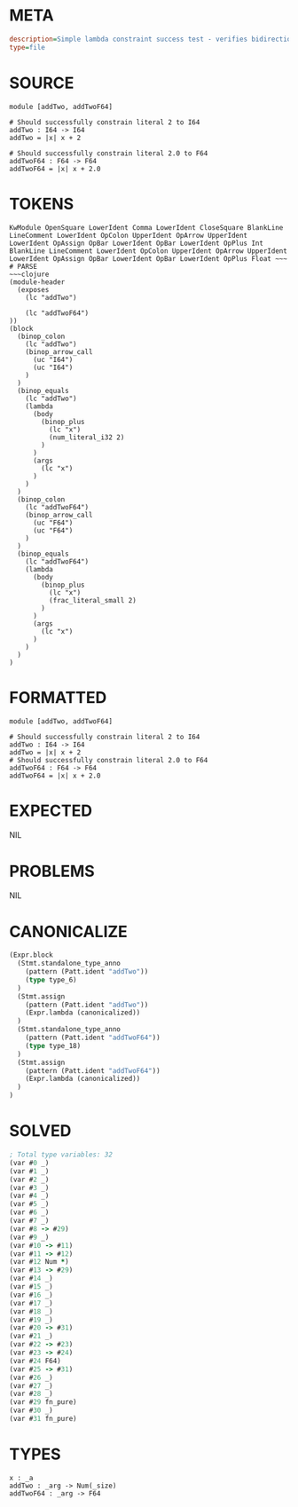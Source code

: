 # META
~~~ini
description=Simple lambda constraint success test - verifies bidirectional type checking works correctly
type=file
~~~
# SOURCE
~~~roc
module [addTwo, addTwoF64]

# Should successfully constrain literal 2 to I64
addTwo : I64 -> I64
addTwo = |x| x + 2

# Should successfully constrain literal 2.0 to F64
addTwoF64 : F64 -> F64
addTwoF64 = |x| x + 2.0
~~~
# TOKENS
~~~text
KwModule OpenSquare LowerIdent Comma LowerIdent CloseSquare BlankLine LineComment LowerIdent OpColon UpperIdent OpArrow UpperIdent LowerIdent OpAssign OpBar LowerIdent OpBar LowerIdent OpPlus Int BlankLine LineComment LowerIdent OpColon UpperIdent OpArrow UpperIdent LowerIdent OpAssign OpBar LowerIdent OpBar LowerIdent OpPlus Float ~~~
# PARSE
~~~clojure
(module-header
  (exposes
    (lc "addTwo")

    (lc "addTwoF64")
))
(block
  (binop_colon
    (lc "addTwo")
    (binop_arrow_call
      (uc "I64")
      (uc "I64")
    )
  )
  (binop_equals
    (lc "addTwo")
    (lambda
      (body
        (binop_plus
          (lc "x")
          (num_literal_i32 2)
        )
      )
      (args
        (lc "x")
      )
    )
  )
  (binop_colon
    (lc "addTwoF64")
    (binop_arrow_call
      (uc "F64")
      (uc "F64")
    )
  )
  (binop_equals
    (lc "addTwoF64")
    (lambda
      (body
        (binop_plus
          (lc "x")
          (frac_literal_small 2)
        )
      )
      (args
        (lc "x")
      )
    )
  )
)
~~~
# FORMATTED
~~~roc
module [addTwo, addTwoF64]

# Should successfully constrain literal 2 to I64
addTwo : I64 -> I64
addTwo = |x| x + 2
# Should successfully constrain literal 2.0 to F64
addTwoF64 : F64 -> F64
addTwoF64 = |x| x + 2.0
~~~
# EXPECTED
NIL
# PROBLEMS
NIL
# CANONICALIZE
~~~clojure
(Expr.block
  (Stmt.standalone_type_anno
    (pattern (Patt.ident "addTwo"))
    (type type_6)
  )
  (Stmt.assign
    (pattern (Patt.ident "addTwo"))
    (Expr.lambda (canonicalized))
  )
  (Stmt.standalone_type_anno
    (pattern (Patt.ident "addTwoF64"))
    (type type_18)
  )
  (Stmt.assign
    (pattern (Patt.ident "addTwoF64"))
    (Expr.lambda (canonicalized))
  )
)
~~~
# SOLVED
~~~clojure
; Total type variables: 32
(var #0 _)
(var #1 _)
(var #2 _)
(var #3 _)
(var #4 _)
(var #5 _)
(var #6 _)
(var #7 _)
(var #8 -> #29)
(var #9 _)
(var #10 -> #11)
(var #11 -> #12)
(var #12 Num *)
(var #13 -> #29)
(var #14 _)
(var #15 _)
(var #16 _)
(var #17 _)
(var #18 _)
(var #19 _)
(var #20 -> #31)
(var #21 _)
(var #22 -> #23)
(var #23 -> #24)
(var #24 F64)
(var #25 -> #31)
(var #26 _)
(var #27 _)
(var #28 _)
(var #29 fn_pure)
(var #30 _)
(var #31 fn_pure)
~~~
# TYPES
~~~roc
x : _a
addTwo : _arg -> Num(_size)
addTwoF64 : _arg -> F64
~~~
